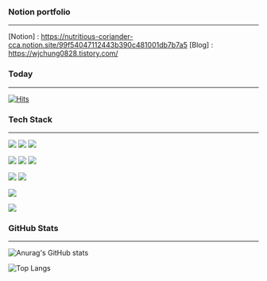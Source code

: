 ### Notion portfolio
---
[Notion] : https://nutritious-coriander-cca.notion.site/99f54047112443b390c481001db7b7a5
[Blog]   : https://wjchung0828.tistory.com/
### Today
---
[![Hits](https://hits.seeyoufarm.com/api/count/incr/badge.svg?url=https%3A%2F%2Fgithub.com%2Fwjchang8028&count_bg=%2379C83D&title_bg=%23555555&icon=&icon_color=%23E7E7E7&title=Today&edge_flat=false)](https://hits.seeyoufarm.com)

### Tech Stack
---
<!-- 로고 사이트.: https://shields.io/ https://simpleicons.org/ -->

<img src="https://img.shields.io/badge/Java-007396?style=flat-square&logo=java&logoColor=white"/></a>
<img src="https://img.shields.io/badge/Python-3766AB?style=flat-square&logo=Python&logoColor=white"/>
<img src="https://img.shields.io/badge/JavaScript-F7DF1E?style=flat-square&logo=javascript&logoColor=white"/>

<img src="https://img.shields.io/badge/HTML5-E34F26?style=flat-square&logo=HTML5&logoColor=white"/></a>
<img src="https://img.shields.io/badge/CSS3-1572B6?style=flat-square&logo=CSS3&logoColor=white"/>
<img src="https://img.shields.io/badge/BootStrap-7952B3?style=flat-square&logo=BootStrap&logoColor=white"/>

<img src="https://img.shields.io/badge/Unity-7952B3?style=flat-square&logo=Unity&logoColor=white"/></a>
<img src="https://img.shields.io/badge/Spring-6DB33F?style=flat-square&logo=Spring&logoColor=white"/>


<img src="https://img.shields.io/badge/Oracle-F80000?style=flat-square&logo=Oracle&logoColor=white"/></a>

<!-- 
<img src="https://img.shields.io/badge/Eclipse IDE-2C2255?style=flat-square&logo=Eclipse IDE&logoColor=white"/></a>
 -->
<img src="https://img.shields.io/badge/GitHub-181717?style=flat-square&logo=GitHub&logoColor=white"/></a>

### GitHub Stats
---
![Anurag's GitHub stats](https://github-readme-stats.vercel.app/api?username=wjchang8028&show_icons=true&theme=radical&include_all_commits=true)
<!-- ![Top Langs](https://github-readme-stats.vercel.app/api/top-langs/?username=wjchang8028&layout=compact&hide=Jupyter%20Notebook,Tcl&card_width=445&langs_count=20) -->
![Top Langs](https://github-readme-stats.vercel.app/api/top-langs/?username=wjchang8028&langs_count=13&layout=compact&card_width=445&theme=dark)



